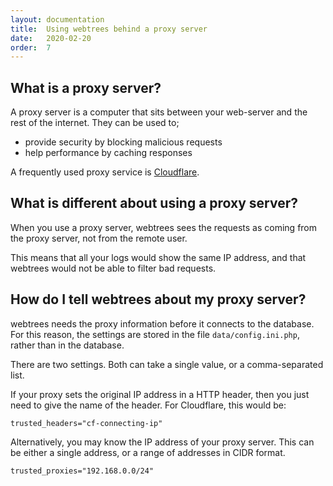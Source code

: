 ```yaml
---
layout: documentation
title:  Using webtrees behind a proxy server
date:   2020-02-20
order:  7
---
```


## What is a proxy server?

A proxy server is a computer that sits between your web-server and
the rest of the internet.  They can be used to;
 
* provide security by blocking malicious requests
* help performance by caching responses

A frequently used proxy service is [Cloudflare](https://www.cloudflare.com).

## What is different about using a proxy server?

When you use a proxy server, webtrees sees the requests as coming from the
proxy server, not from the remote user.

This means that all your logs would show the same IP address,
and that webtrees would not be able to filter bad requests.

## How do I tell webtrees about my proxy server?

webtrees needs the proxy information before it connects to the database.
For this reason, the settings are stored in the file `data/config.ini.php`,
rather than in the database.

There are two settings.  Both can take a single value, or a comma-separated list.

If your proxy sets the original IP address in a HTTP header, then
you just need to give the name of the header.
For Cloudflare, this would be:

```
trusted_headers="cf-connecting-ip"
```

Alternatively, you may know the IP address of your proxy server.
This can be either a single address, or a range of addresses in CIDR format.

```
trusted_proxies="192.168.0.0/24"
```
